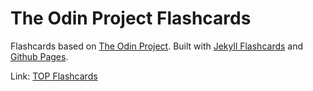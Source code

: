# The Odin Project Flashcards

Flashcards based on [The Odin Project](https://www.theodinproject.com/). Built with [Jekyll Flashcards](https://github.com/kennguyen01/jekyll-flashcards) and [Github Pages](https://pages.github.com/).

Link: [TOP Flashcards](https://raisingexceptions.com/top-flashcards/)
